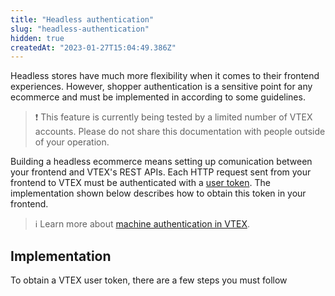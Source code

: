 ```yaml
---
title: "Headless authentication"
slug: "headless-authentication"
hidden: true
createdAt: "2023-01-27T15:04:49.386Z"
---
```


Headless stores have much more flexibility when it comes to their frontend experiences. However, shopper authentication is a sensitive point for any ecommerce and must be implemented in according to some guidelines.

>❗ This feature is currently being tested by a limited number of VTEX accounts. Please do not share this documentation with people outside of your operation.

Building a headless ecommerce means setting up comunication between your frontend and VTEX's REST APIs. Each HTTP request sent from your frontend to VTEX must be authenticated with a [user token](https://developers.vtex.com/docs/guides/getting-started-authentication#user-token). The implementation shown below describes how to obtain this token in your frontend.

>ℹ️ Learn more about [machine authentication in VTEX](https://developers.vtex.com/docs/guides/getting-started-authentication).

## Implementation

To obtain a VTEX user token, there are a few steps you must follow